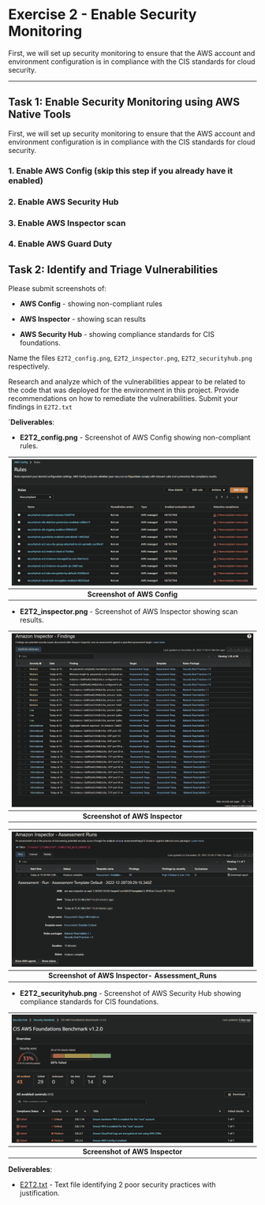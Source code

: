 # Exercise 2 - Enable Security Monitoring

First, we will set up security monitoring to ensure that the AWS account and environment configuration is in compliance with the CIS standards for cloud security.
____

## Task 1: Enable Security Monitoring using AWS Native Tools

First, we will set up security monitoring to ensure that the AWS account and environment configuration is in compliance with the CIS standards for cloud security.

### 1. Enable AWS Config (skip this step if you already have it enabled)

### 2. Enable AWS Security Hub

### 3. Enable AWS Inspector scan

### 4. Enable AWS Guard Duty

## Task 2: Identify and Triage Vulnerabilities

Please submit screenshots of:

* **AWS Config** - showing non-compliant rules

* **AWS Inspector** - showing scan results

* **AWS Security Hub** - showing compliance standards for CIS foundations.

Name the files ``E2T2_config.png``, ``E2T2_inspector.png``, ``E2T2_securityhub.png`` respectively.

Research and analyze which of the vulnerabilities appear to be related to the code that was deployed for the environment in this project. Provide recommendations on how to remediate the vulnerabilities. Submit your findings in ``E2T2.txt``

`**Deliverables**:

* **E2T2_config.png** - Screenshot of AWS Config showing non-compliant rules.

| ![space-1.jpg](./figure/New/E2T2_config.png) |
|:--:|
| <b>Screenshot of AWS Config</b>|

* **E2T2_inspector.png** - Screenshot of AWS Inspector showing scan results.

| ![space-1.jpg](./figure/New/E2T2_Inspector.png) |
|:--:|
| <b>Screenshot of AWS Inspector</b>|

| ![space-1.jpg](./figure/New/E2T2_Assessment_Runs.png) |
|:--:|
| <b>Screenshot of AWS Inspector- Assessment_Runs</b>|

* **E2T2_securityhub.png** - Screenshot of AWS Security Hub showing compliance standards for CIS foundations.

| ![space-1.jpg](./figure/New/E2T2_securityhub.png) |
|:--:|
| <b>Screenshot of AWS Inspector</b>|

**Deliverables**:

* [E2T2.txt](./E2T2.txt) - Text file identifying 2 poor security practices with justification.
